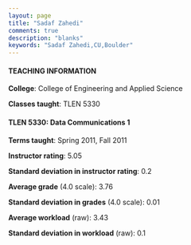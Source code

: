 ```yaml
---
layout: page
title: "Sadaf Zahedi" 
comments: true
description: "blanks"
keywords: "Sadaf Zahedi,CU,Boulder"
---
```

<head>
<script src="https://ajax.googleapis.com/ajax/libs/jquery/2.1.3/jquery.min.js"></script>
<script src="https://dl.dropboxusercontent.com/s/pc42nxpaw1ea4o9/highcharts.js?dl=0"></script>
<!-- <script src="../assets/js/highcharts.js"></script> -->
<style type="text/css">@font-face {
	font-family: "Bebas Neue";
	src: url(https://www.filehosting.org/file/details/544349/BebasNeue Regular.otf) format("opentype");
	}
	h1.Bebas { 
		font-family: "Bebas Neue", Verdana, Tahoma;
	}
</style>
</head>
	   
#### TEACHING INFORMATION

**College**: College of Engineering and Applied Science

**Classes taught**: TLEN 5330

#### TLEN 5330: Data Communications 1

**Terms taught**: Spring 2011, Fall 2011

**Instructor rating**: 5.05

**Standard deviation in instructor rating**: 0.2

**Average grade** (4.0 scale): 3.76

**Standard deviation in grades** (4.0 scale): 0.01

**Average workload** (raw): 3.43

**Standard deviation in workload** (raw): 0.1

